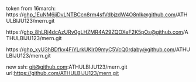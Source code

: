
token from 16march:
https://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@github.com/ATHULBIJU123/mern.git


https://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@github.com/ATHULBIJU123/mern.git

https://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@github.com/ATHULBIJU123/mern.git


new ssh: git@github.com:ATHULBIJU123/mern.git
url:https://github.com/ATHULBIJU123/mern.git